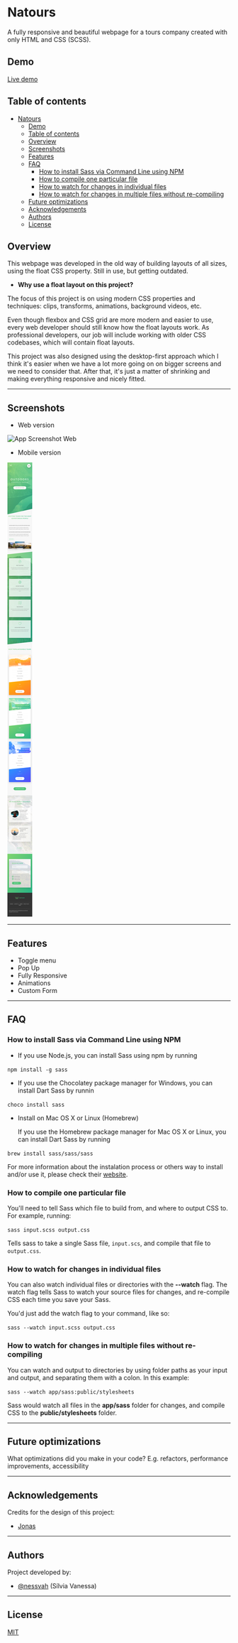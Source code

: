 # Natours

A fully responsive and beautiful webpage for a tours company created with only HTML and CSS (SCSS).

## Demo

[Live demo](https://silviavanessa-natours.netlify.app/)

## Table of contents

- [Natours](#natours)
  - [Demo](#demo)
  - [Table of contents](#table-of-contents)
  - [Overview](#overview)
  - [Screenshots](#screenshots)
  - [Features](#features)
  - [FAQ](#faq)
    - [How to install Sass via Command Line using NPM](#how-to-install-sass-via-command-line-using-npm)
    - [How to compile one particular file](#how-to-compile-one-particular-file)
    - [How to watch for changes in individual files](#how-to-watch-for-changes-in-individual-files)
    - [How to watch for changes in multiple files without re-compiling](#how-to-watch-for-changes-in-multiple-files-without-re-compiling)
  - [Future optimizations](#future-optimizations)
  - [Acknowledgements](#acknowledgements)
  - [Authors](#authors)
  - [License](#license)

## Overview

This webpage was developed in the old way of building layouts of all sizes, using the float CSS property.
Still in use, but getting outdated.

- **Why use a float layout on this project?**

The focus of this project is on using modern CSS properties and techniques: clips, transforms, animations, background videos, etc.

Even though flexbox and CSS grid are more modern and easier to use, every web developer should still know how the float layouts work. As professional developers, our job will include working with older CSS codebases, which will contain float layouts.

This project was also designed using the desktop-first approach which I think it's easier when we have a lot more going on on bigger screens and we need to consider that. After that, it's just a matter of shrinking and making everything responsive and nicely fitted.

<hr>

## Screenshots

- Web version

![App Screenshot Web](/img/screenshot.png)

- Mobile version

![Mobile Screenshot](/img/mobile-screenshot.png)

<hr>

## Features

- Toggle menu
- Pop Up
- Fully Responsive
- Animations
- Custom Form

<hr>

## FAQ

### How to install Sass via Command Line using NPM

- If you use Node.js, you can install Sass using npm by running

`npm install -g sass`

- If you use the Chocolatey package manager for Windows, you can install Dart Sass by runnin

`choco install sass`

- Install on Mac OS X or Linux (Homebrew)

  If you use the Homebrew package manager for Mac OS X or Linux, you can install Dart Sass by running

`brew install sass/sass/sass`

For more information about the instalation process or others way to install and/or use it, please check their [website](https://sass-lang.com/install).

### How to compile one particular file

You'll need to tell Sass which file to build from, and where to output CSS to.
For example, running:

`sass input.scss output.css`

Tells sass to take a single Sass file, `input.scs`, and compile that file to `output.css`.

### How to watch for changes in individual files

You can also watch individual files or directories with the **--watch** flag.
The watch flag tells Sass to watch your source files for changes, and re-compile
CSS each time you save your Sass.

You'd just add the watch flag to your command, like so:

`sass --watch input.scss output.css`

### How to watch for changes in multiple files without re-compiling

You can watch and output to directories by using folder paths as your input and
output, and separating them with a colon. In this example:

`sass --watch app/sass:public/stylesheets`

Sass would watch all files in the **app/sass** folder for changes, and compile CSS
to the **public/stylesheets** folder.

<hr>

## Future optimizations

What optimizations did you make in your code? E.g. refactors, performance improvements, accessibility

<hr>

## Acknowledgements

Credits for the design of this project:

- [Jonas](https://awesomeopensource.com/project/elangosundar/awesome-README-templates)

<hr>

## Authors

Project developed by:

- [@nessvah](https://www.github.com/octokatherine) (Sílvia Vanessa)
<hr>

## License

[MIT](https://choosealicense.com/licenses/mit/)

